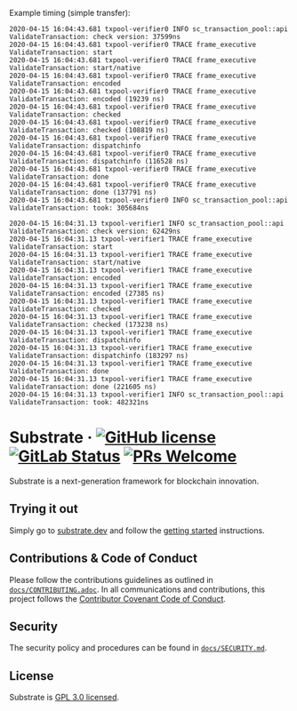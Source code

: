 Example timing (simple transfer):

```
2020-04-15 16:04:43.681 txpool-verifier0 INFO sc_transaction_pool::api  ValidateTransaction: check version: 37599ns
2020-04-15 16:04:43.681 txpool-verifier0 TRACE frame_executive  ValidateTransaction: start
2020-04-15 16:04:43.681 txpool-verifier0 TRACE frame_executive  ValidateTransaction: start/native
2020-04-15 16:04:43.681 txpool-verifier0 TRACE frame_executive  ValidateTransaction: encoded
2020-04-15 16:04:43.681 txpool-verifier0 TRACE frame_executive  ValidateTransaction: encoded (19239 ns)
2020-04-15 16:04:43.681 txpool-verifier0 TRACE frame_executive  ValidateTransaction: checked
2020-04-15 16:04:43.681 txpool-verifier0 TRACE frame_executive  ValidateTransaction: checked (108819 ns)
2020-04-15 16:04:43.681 txpool-verifier0 TRACE frame_executive  ValidateTransaction: dispatchinfo
2020-04-15 16:04:43.681 txpool-verifier0 TRACE frame_executive  ValidateTransaction: dispatchinfo (116528 ns)
2020-04-15 16:04:43.681 txpool-verifier0 TRACE frame_executive  ValidateTransaction: done
2020-04-15 16:04:43.681 txpool-verifier0 TRACE frame_executive  ValidateTransaction: done (137791 ns)
2020-04-15 16:04:43.681 txpool-verifier0 INFO sc_transaction_pool::api  ValidateTransaction: took: 305684ns
```

```
2020-04-15 16:04:31.13 txpool-verifier1 INFO sc_transaction_pool::api  ValidateTransaction: check version: 62429ns
2020-04-15 16:04:31.13 txpool-verifier1 TRACE frame_executive  ValidateTransaction: start
2020-04-15 16:04:31.13 txpool-verifier1 TRACE frame_executive  ValidateTransaction: start/native
2020-04-15 16:04:31.13 txpool-verifier1 TRACE frame_executive  ValidateTransaction: encoded
2020-04-15 16:04:31.13 txpool-verifier1 TRACE frame_executive  ValidateTransaction: encoded (27385 ns)
2020-04-15 16:04:31.13 txpool-verifier1 TRACE frame_executive  ValidateTransaction: checked
2020-04-15 16:04:31.13 txpool-verifier1 TRACE frame_executive  ValidateTransaction: checked (173238 ns)
2020-04-15 16:04:31.13 txpool-verifier1 TRACE frame_executive  ValidateTransaction: dispatchinfo
2020-04-15 16:04:31.13 txpool-verifier1 TRACE frame_executive  ValidateTransaction: dispatchinfo (183297 ns)
2020-04-15 16:04:31.13 txpool-verifier1 TRACE frame_executive  ValidateTransaction: done
2020-04-15 16:04:31.13 txpool-verifier1 TRACE frame_executive  ValidateTransaction: done (221605 ns)
2020-04-15 16:04:31.13 txpool-verifier1 INFO sc_transaction_pool::api  ValidateTransaction: took: 482321ns
```


# Substrate &middot; [![GitHub license](https://img.shields.io/github/license/paritytech/substrate)](LICENSE) [![GitLab Status](https://gitlab.parity.io/parity/substrate/badges/master/pipeline.svg)](https://gitlab.parity.io/parity/substrate/pipelines) [![PRs Welcome](https://img.shields.io/badge/PRs-welcome-brightgreen.svg)](docs/CONTRIBUTING.adoc)

Substrate is a next-generation framework for blockchain innovation.

## Trying it out

Simply go to [substrate.dev](https://substrate.dev) and follow the [getting started](https://substrate.dev/docs/en/overview/getting-started/) instructions.

## Contributions & Code of Conduct

Please follow the contributions guidelines as outlined in [`docs/CONTRIBUTING.adoc`](docs/CONTRIBUTING.adoc). In all communications and contributions, this project follows the [Contributor Covenant Code of Conduct](docs/CODE_OF_CONDUCT.adoc).

## Security

The security policy and procedures can be found in [`docs/SECURITY.md`](docs/SECURITY.md).

## License

Substrate is [GPL 3.0 licensed](LICENSE).
